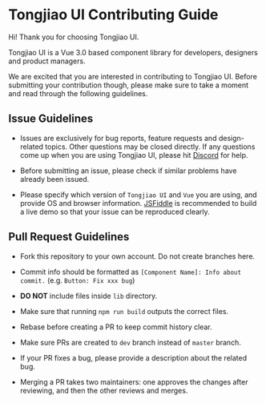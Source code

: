 # Tongjiao UI Contributing Guide

Hi! Thank you for choosing Tongjiao UI.

Tongjiao UI is a Vue 3.0 based component library for developers, designers and product managers.

We are excited that you are interested in contributing to Tongjiao UI. Before submitting your contribution though, please make sure to take a moment and read through the following guidelines.

## Issue Guidelines

- Issues are exclusively for bug reports, feature requests and design-related topics. Other questions may be closed directly. If any questions come up when you are using Tongjiao UI, please hit [Discord](https://discord.link/ElementPlus) for help.

- Before submitting an issue, please check if similar problems have already been issued.

- Please specify which version of `Tongjiao UI` and `Vue` you are using, and provide OS and browser information. [JSFiddle](https://jsfiddle.net/) is recommended to build a live demo so that your issue can be reproduced clearly.

## Pull Request Guidelines

- Fork this repository to your own account. Do not create branches here.

- Commit info should be formatted as `[Component Name]: Info about commit.` (e.g. `Button: Fix xxx bug`)

- **DO NOT** include files inside `lib` directory.

- Make sure that running `npm run build` outputs the correct files.

- Rebase before creating a PR to keep commit history clear.

- Make sure PRs are created to `dev` branch instead of `master` branch.

- If your PR fixes a bug, please provide a description about the related bug.

- Merging a PR takes two maintainers: one approves the changes after reviewing, and then the other reviews and merges.

